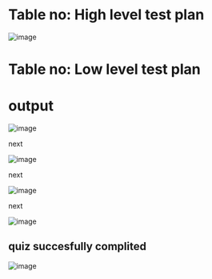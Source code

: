 # Table no: High level test plan

![image](https://user-images.githubusercontent.com/86274176/125638780-647b882e-f719-4243-b9be-bb335d689d79.png)

# Table no: Low level test plan







# output

![image](https://user-images.githubusercontent.com/86274176/125454988-156e53d6-553d-4da1-8e74-dd52bd9926e9.png)


next


![image](https://user-images.githubusercontent.com/86274176/125455305-c48e70f2-082c-44df-b784-0f97efe643f3.png)



next


![image](https://user-images.githubusercontent.com/86274176/125455525-7ec278b2-16cd-42e6-be7a-11586435dc48.png)

next

![image](https://user-images.githubusercontent.com/86274176/125455747-80c52e2e-7012-4383-a0d4-8e970c165a5d.png)



## quiz succesfully complited


![image](https://user-images.githubusercontent.com/86274176/125456019-9a943b85-b45a-4a34-b1a4-e4dc244a2391.png)
